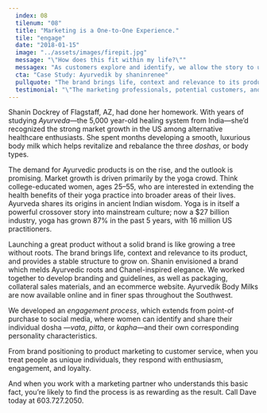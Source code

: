 ```yaml
---
  index: 08
  tilenum: "08"
  title: "Marketing is a One-to-One Experience."
  tile: "engage"
  date: "2018-01-15"
  image: "../assets/images/firepit.jpg"
  message: "\"How does this fit within my life?\""
  messagex: "As customers explore and identify, we allow the story to unfold, and guide them through the purchase process."
  cta: "Case Study: Ayurvedik by shaninrenee"
  pullquote: "The brand brings life, context and relevance to its product, and provides a stable structure to grow on."
  testimonial: "\"The marketing professionals, potential customers, and Ayurvedic practitioners I bring this to are all consistent: The brand and presentation of this is incredible. A tremendous success.\"<br /><span>— Shanin Dockrey, Owner<br/>Ayurvedik by shaninrenee</span>"
---
```


<div>
<p>Shanin Dockrey of Flagstaff, AZ, had done her homework. With years of studying <em>Ayurveda</em>—the 5,000 year-old healing system from India—she’d recognized the strong market growth in the US among alternative healthcare enthusiasts. She spent months developing a smooth, luxurious body milk which helps revitalize and rebalance the three <em>doshas</em>, or body types.</p>

The demand for Ayurvedic products is on the rise, and the outlook is promising. Market growth is driven primarily by the yoga crowd. Think college-educated women, ages 25–55, who are interested in extending the health benefits of their yoga practice into broader areas of their lives. Ayurveda shares its origins in ancient Indian wisdom. Yoga is in itself a powerful crossover story into mainstream culture; now a $27 billion industry, yoga has grown 87% in the past 5 years, with 16 million US practitioners.

Launching a great product without a solid brand is like growing a tree without roots. The brand brings life, context and relevance to its product, and provides a stable structure to grow on. Shanin envisioned a brand which melds Ayurvedic roots and Chanel-inspired elegance. We worked together to develop branding and guidelines, as well as packaging, collateral sales materials, and an ecommerce website. Ayurvedik Body Milks are now available online and in finer spas throughout the Southwest.

We developed an _engagement process_, which extends from point-of purchase to social media, where women can identify and share their individual dosha —_vata_, _pitta_, or _kapha_—and their own corresponding personality characteristics.

From brand positioning to product marketing to customer service, when you treat people as unique individuals, they respond with enthusiasm, engagement, and loyalty.

And when you work with a marketing partner who understands this basic fact, you’re likely to find the process is as rewarding as the result. Call Dave today at 603.727.2050.

</div>
